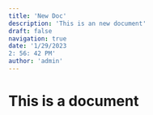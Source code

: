 ```yaml
---
title: 'New Doc'
description: 'This is an new document'
draft: false
navigation: true
date: '1/29/2023
2: 56: 42 PM'
author: 'admin'
---
```


# This is a document
